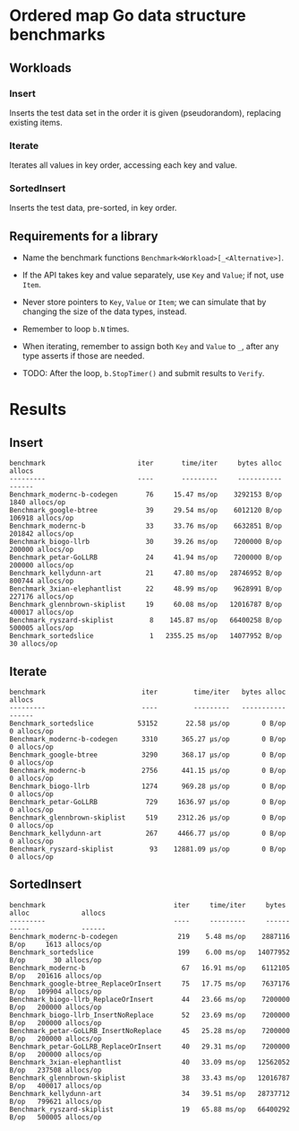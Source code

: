 # Ordered map Go data structure benchmarks

## Workloads

### Insert

Inserts the test data set in the order it is given (pseudorandom),
replacing existing items.

### Iterate

Iterates all values in key order, accessing each key and value.

### SortedInsert

Inserts the test data, pre-sorted, in key order.


## Requirements for a library

  - Name the benchmark functions
    `Benchmark<Workload>[_<Alternative>]`.

  - If the API takes key and value separately, use `Key` and `Value`;
    if not, use `Item`.

  - Never store pointers to `Key`, `Value` or `Item`; we can simulate
	that by changing the size of the data types, instead.

  - Remember to loop `b.N` times.

  - When iterating, remember to assign both `Key` and `Value` to `_`,
	after any type asserts if those are needed.

  - TODO: After the loop, `b.StopTimer()` and submit results to `Verify`.

# Results

## Insert
```
benchmark                       iter       time/iter     bytes alloc             allocs
---------                       ----       ---------     -----------             ------
Benchmark_modernc-b-codegen       76     15.47 ms/op    3292153 B/op     1840 allocs/op
Benchmark_google-btree            39     29.54 ms/op    6012120 B/op   106918 allocs/op
Benchmark_modernc-b               33     33.76 ms/op    6632851 B/op   201842 allocs/op
Benchmark_biogo-llrb              30     39.26 ms/op    7200000 B/op   200000 allocs/op
Benchmark_petar-GoLLRB            24     41.94 ms/op    7200000 B/op   200000 allocs/op
Benchmark_kellydunn-art           21     47.80 ms/op   28746952 B/op   800744 allocs/op
Benchmark_3xian-elephantlist      22     48.99 ms/op    9628991 B/op   227176 allocs/op
Benchmark_glennbrown-skiplist     19     60.08 ms/op   12016787 B/op   400017 allocs/op
Benchmark_ryszard-skiplist         8    145.87 ms/op   66400258 B/op   500005 allocs/op
Benchmark_sortedslice              1   2355.25 ms/op   14077952 B/op       30 allocs/op
```

## Iterate
```
benchmark                        iter         time/iter   bytes alloc        allocs
---------                        ----         ---------   -----------        ------
Benchmark_sortedslice           53152       22.58 μs/op        0 B/op   0 allocs/op
Benchmark_modernc-b-codegen      3310      365.27 μs/op        0 B/op   0 allocs/op
Benchmark_google-btree           3290      368.17 μs/op        0 B/op   0 allocs/op
Benchmark_modernc-b              2756      441.15 μs/op        0 B/op   0 allocs/op
Benchmark_biogo-llrb             1274      969.28 μs/op        0 B/op   0 allocs/op
Benchmark_petar-GoLLRB            729     1636.97 μs/op        0 B/op   0 allocs/op
Benchmark_glennbrown-skiplist     519     2312.26 μs/op        0 B/op   0 allocs/op
Benchmark_kellydunn-art           267     4466.77 μs/op        0 B/op   0 allocs/op
Benchmark_ryszard-skiplist         93    12881.09 μs/op        0 B/op   0 allocs/op
```

## SortedInsert
```
benchmark                                iter     time/iter     bytes alloc             allocs
---------                                ----     ---------     -----------             ------
Benchmark_modernc-b-codegen               219    5.48 ms/op    2887116 B/op     1613 allocs/op
Benchmark_sortedslice                     199    6.00 ms/op   14077952 B/op       30 allocs/op
Benchmark_modernc-b                        67   16.91 ms/op    6112105 B/op   201616 allocs/op
Benchmark_google-btree_ReplaceOrInsert     75   17.75 ms/op    7637176 B/op   109904 allocs/op
Benchmark_biogo-llrb_ReplaceOrInsert       44   23.66 ms/op    7200000 B/op   200000 allocs/op
Benchmark_biogo-llrb_InsertNoReplace       52   23.69 ms/op    7200000 B/op   200000 allocs/op
Benchmark_petar-GoLLRB_InsertNoReplace     45   25.28 ms/op    7200000 B/op   200000 allocs/op
Benchmark_petar-GoLLRB_ReplaceOrInsert     40   29.31 ms/op    7200000 B/op   200000 allocs/op
Benchmark_3xian-elephantlist               40   33.09 ms/op   12562052 B/op   237508 allocs/op
Benchmark_glennbrown-skiplist              38   33.43 ms/op   12016787 B/op   400017 allocs/op
Benchmark_kellydunn-art                    34   39.51 ms/op   28737712 B/op   799621 allocs/op
Benchmark_ryszard-skiplist                 19   65.88 ms/op   66400292 B/op   500005 allocs/op
```
